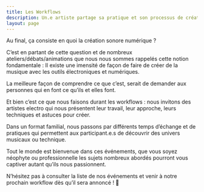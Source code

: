 ```yaml
---
title: Les Workflows
description: Un.e artiste partage sa pratique et son processus de création.
layout: page
---
```


Au final, ça consiste en quoi la création sonore numérique ?

C’est en partant de cette question et de nombreux ateliers/débats/animations que nous nous sommes rappelés cette notion fondamentale : Il existe une imensité de façon de faire de créer de la musique avec les outils électroniques et numériques.

La meilleure façon de comprendre ce que c’est, serait de demander aux personnes qui en font ce qu’ils et elles font.

Et bien c’est ce que nous faisons durant les workflows : nous invitons des artistes electro qui nous présentent leur travail, leur approche, leurs techniques et astuces pour créer.

Dans un format familial, nous passons par différents temps d’échange et de pratiques qui permettent aux participant.e.s de découvrir des univers musicaux ou technique.

Tout le monde est bienvenue dans ces événements, que vous soyez néophyte ou professionnelle les sujets nombreux abordés pourront vous captiver autant qu’ils nous passionnent.

N’hésitez pas à consulter la liste de nos événements et venir à notre prochain workflow dès qu’il sera annoncé ! 🎉
